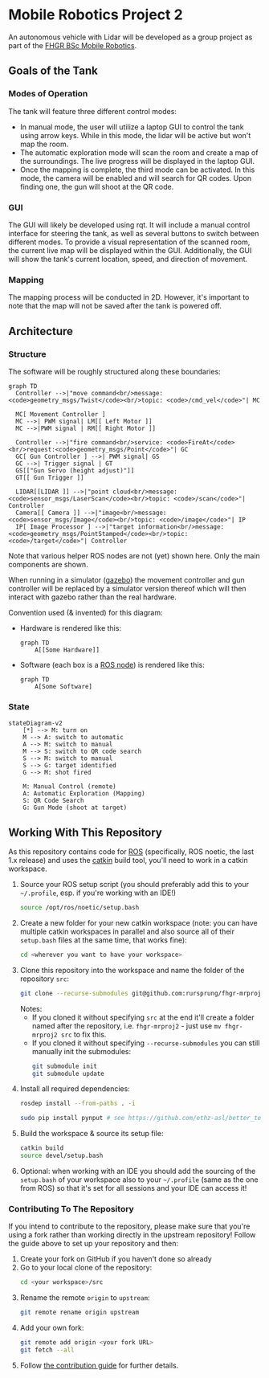 # Mobile Robotics Project 2

An autonomous vehicle with Lidar will be developed as a group project as part of
the [FHGR BSc Mobile Robotics](https://fhgr.ch/mr).

## Goals of the Tank

### Modes of Operation

The tank will feature three different control modes:

* In manual mode, the user will utilize a laptop GUI to control the tank using arrow keys. While in this mode, the lidar
  will be active but won't map the room.
* The automatic exploration mode will scan the room and create a map of the surroundings. The live progress will be
  displayed in the laptop GUI.
* Once the mapping is complete, the third mode can be activated. In this mode, the camera will be enabled and will
  search for QR codes. Upon finding one, the gun will shoot at the QR code.

### GUI

The GUI will likely be developed using rqt. It will include a manual control interface for steering the tank, as well as
several buttons to switch between different modes. To provide a visual representation of the scanned room, the current
live map will be displayed within the GUI. Additionally, the GUI will show the tank's current location, speed, and
direction of movement.

### Mapping

The mapping process will be conducted in 2D. However, it's important to note that the map will not be saved after the
tank is powered off.

## Architecture

### Structure

The software will be roughly structured along these boundaries:

```mermaid
graph TD
  Controller -->|"move command<br/>message: <code>geometry_msgs/Twist</code><br/>topic: <code>/cmd_vel</code>"| MC

  MC[ Movement Controller ]
  MC -->| PWM signal| LM[[ Left Motor ]]
  MC -->|PWM signal | RM[[ Right Motor ]]

  Controller -->|"fire command<br/>service: <code>FireAt</code><br/>request:<code>geometry_msgs/Point</code>"| GC
  GC[ Gun Controller ] -->| PWM signal| GS
  GC -->| Trigger signal | GT
  GS[["Gun Servo (height adjust)"]]
  GT[[ Gun Trigger ]]

  LIDAR[[LIDAR ]] -->|"point cloud<br/>message: <code>sensor_msgs/LaserScan</code><br/>topic: <code>/scan</code>"| Controller
  Camera[[ Camera ]] -->|"image<br/>message: <code>sensor_msgs/Image</code><br/>topic: <code>/image</code>"| IP
  IP[ Image Processor ] -->|"target information<br/>message: <code>geometry_msgs/PointStamped</code><br/>topic: <code>/target</code>"| Controller
```

Note that various helper ROS nodes are not (yet) shown here. Only the main components are shown.

When running in a simulator ([gazebo](https://gazebosim.org/)) the movement controller and gun controller will be
replaced
by a simulator version thereof which will then interact with gazebo rather than the real hardware.

Convention used (& invented) for this diagram:

* Hardware is rendered like this:
  ```mermaid
  graph TD
      A[[Some Hardware]]
  ```
* Software (each box is a [ROS node](https://wiki.ros.org/Nodes)) is rendered like this:
  ```mermaid
  graph TD
      A[Some Software]
  ```

### State

```mermaid
stateDiagram-v2
    [*] --> M: turn on
    M --> A: switch to automatic
    A --> M: switch to manual
    M --> S: switch to QR code search
    S --> M: switch to manual
    S --> G: target identified
    G --> M: shot fired

    M: Manual Control (remote)
    A: Automatic Exploration (Mapping)
    S: QR Code Search
    G: Gun Mode (shoot at target)
```

## Working With This Repository

As this repository contains code for [ROS](https://ros.org/) (specifically, ROS noetic, the last 1.x release) and uses
the [catkin](https://catkin-tools.readthedocs.io/en/latest/) build tool, you'll need to work in a catkin workspace.

1. Source your ROS setup script (you should preferably add this to your `~/.profile`, esp. if you're working with an
   IDE!)
   ```bash
   source /opt/ros/noetic/setup.bash
   ```
2. Create a new folder for your new catkin workspace (note: you can have multiple catkin workspaces in parallel and also
   source all of their `setup.bash` files at the same time, that works fine):
   ```bash
   cd <wherever you want to have your workspace>
   ```
3. Clone this repository into the workspace and name the folder of the repository `src`:
   ```bash
   git clone --recurse-submodules git@github.com:rursprung/fhgr-mrproj2.git src
   ```
   Notes:
   * If you cloned it without specifying `src` at the end it'll create a folder named after the repository,
     i.e. `fhgr-mrproj2` - just use `mv fhgr-mrproj2 src` to fix this.
   * If you cloned it without specifying `--recurse-submodules` you can still manually init the submodules:
     ```bash
     git submodule init
     git submodule update
     ```
4. Install all required dependencies:
   ```bash
   rosdep install --from-paths . -i

   sudo pip install pynput # see https://github.com/ethz-asl/better_teleop for more details
   ```
5. Build the workspace & source its setup file:
   ```bash
   catkin build
   source devel/setup.bash
   ```
6. Optional: when working with an IDE you should add the sourcing of the `setup.bash` of your workspace also to
   your `~/.profile` (same as the one from ROS) so that it's set for all sessions and your IDE can access it!

### Contributing To The Repository
If you intend to contribute to the repository, please make sure that you're using a fork rather than working directly in the upstream repository!
Follow the guide above to set up your repository and then:
1. Create your fork on GitHub if you haven't done so already
2. Go to your local clone of the repository:
   ```bash
   cd <your workspace>/src
   ```
3. Rename the remote `origin` to `upstream`:
   ```bash
   git remote rename origin upstream
   ```
4. Add your own fork:
   ```bash
   git remote add origin <your fork URL>
   git fetch --all
   ```
5. Follow [the contribution guide](CONTRIBUTING.md) for further details.
